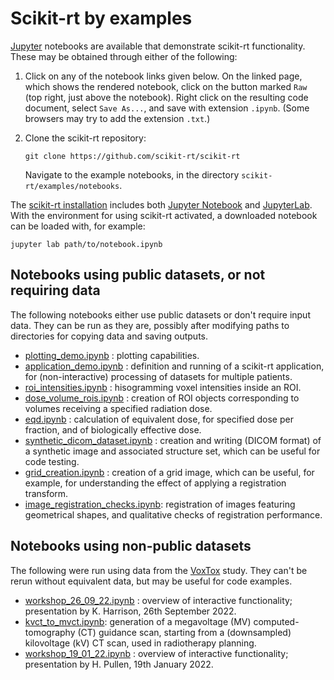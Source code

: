 # Scikit-rt by examples

[Jupyter](https://jupyter.org/) notebooks are available that demonstrate
scikit-rt functionality.  These may be obtained through either of the
following:

1. Click on any of the notebook links given below.  On the linked page,
   which shows the rendered notebook, click on the button marked `Raw` (top
   right, just above the notebook).  Right click on the resulting code
   document, select `Save As...`, and save with extension `.ipynb`.  (Some
   browsers may try to add the extension `.txt`.)

2. Clone the scikit-rt repository:

   ```
   git clone https://github.com/scikit-rt/scikit-rt
   ```

    Navigate to the example notebooks, in the directory
    `scikit-rt/examples/notebooks`.

The [scikit-rt installation](installation.md) includes both
[Jupyter Notebook](https://jupyter-notebook.readthedocs.io/en/latest/) and
[JupyterLab](https://github.com/jupyterlab/jupyterlab).  With the
environment for using scikit-rt activated, a downloaded notebook can
be loaded with, for example:

```
jupyter lab path/to/notebook.ipynb
```

## Notebooks using public datasets, or not requiring data

The following notebooks either use public datasets or don't require
input data.  They can be run as they are, possibly after modifying paths
to directories for copying data and saving outputs.

- [plotting_demo.ipynb](https://github.com/scikit-rt/scikit-rt/blob/master/examples/notebooks/plotting_demo.ipynb) :
  plotting capabilities.
- [application_demo.ipynb](https://github.com/scikit-rt/scikit-rt/blob/master/examples/notebooks/application_demo.ipynb) :
  definition and running of a scikit-rt application, for (non-interactive)
  processing of datasets for multiple patients.
- [roi_intensities.ipynb](https://github.com/scikit-rt/scikit-rt/blob/master/examples/notebooks/roi_intensities.ipynb) :
  hisogramming voxel intensities inside an ROI.
- [dose_volume_rois.ipynb](https://github.com/scikit-rt/scikit-rt/blob/master/examples/notebooks/dose_volume_rois.ipynb) :
  creation of ROI objects corresponding to volumes receiving
  a specified radiation dose.
- [eqd.ipynb](https://github.com/scikit-rt/scikit-rt/blob/master/examples/notebooks/eqd.ipynb) :
  calculation of equivalent dose, for specified dose per fraction,
  and of biologically effective dose.
- [synthetic_dicom_dataset.ipynb](https://github.com/scikit-rt/scikit-rt/blob/master/examples/notebooks/synthetic_dicom_dataset.ipynb) :
  creation and writing (DICOM format) of a synthetic image and associated
  structure set, which can be useful for code testing.
- [grid_creation.ipynb](https://github.com/scikit-rt/scikit-rt/blob/master/examples/notebooks/grid_creation.ipynb) :
  creation of a grid image, which can be useful, for example,
  for understanding the effect of applying a registration transform.
- [image_registration_checks.ipynb](https://github.com/scikit-rt/scikit-rt/blob/master/examples/notebooks/image_registration_checks.ipynb):
  registration of images featuring geometrical shapes, and qualitative
  checks of registration performance.

## Notebooks using non-public datasets

The following were run using data from the [VoxTox](https://www.cancerresearchuk.org/about-cancer/find-a-clinical-trial/a-study-to-collect-detailed-information-about-side-effects-of-radiotherapy-for-cancers-of-the-prostate-head-and-neck-or-central-nervous-system-voxtox) study.  They can't be rerun without equivalent
data, but may be useful for code examples.

- [workshop_26_09_22.ipynb](https://github.com/scikit-rt/scikit-rt/blob/master/examples/notebooks/workshop_26_09_22.ipynb) :
  overview of interactive functionality;
  presentation by K. Harrison, 26th September 2022.
- [kvct_to_mvct.ipynb](https://github.com/scikit-rt/scikit-rt/blob/master/examples/notebooks/kvct_to_mvct.ipynb):
  generation of a megavoltage (MV) computed-tomography (CT) guidance scan,
  starting from a (downsampled) kilovoltage (kV) CT scan, used in
  radiotherapy planning.
- [workshop_19_01_22.ipynb](https://github.com/scikit-rt/scikit-rt/blob/master/examples/notebooks/workshop_19_01_22.ipynb) :
  overview of interactive functionality;
  presentation by H. Pullen, 19th January 2022.
